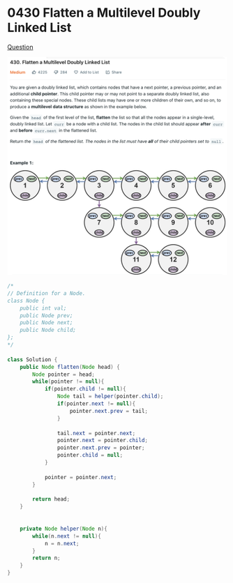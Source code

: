 # 0430 Flatten a Multilevel Doubly Linked List

[Question](https://leetcode.com/problems/flatten-a-multilevel-doubly-linked-list/)

![](<../.gitbook/assets/image (3).png>)



```java
/*
// Definition for a Node.
class Node {
    public int val;
    public Node prev;
    public Node next;
    public Node child;
};
*/

class Solution {
    public Node flatten(Node head) {
        Node pointer = head;
        while(pointer != null){
            if(pointer.child != null){
                Node tail = helper(pointer.child);
                if(pointer.next != null){
                    pointer.next.prev = tail;
                }
                
                tail.next = pointer.next;
                pointer.next = pointer.child;
                pointer.next.prev = pointer;
                pointer.child = null;
            }
            
            pointer = pointer.next;
        }
        
        return head;
    }
    
    
    private Node helper(Node n){
        while(n.next != null){
            n = n.next;
        }
        return n;
    }
}
```
